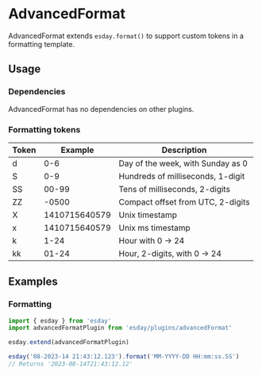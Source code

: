 # AdvancedFormat

AdvancedFormat extends `esday.format()` to support custom tokens in a formatting template.

## Usage

### Dependencies
AdvancedFormat has no dependencies on other plugins.

### Formatting tokens
| **Token** | **Example**   | **Description**                    |
| --------- | --------------| ---------------------------------- |
| d         | 0-6           | Day of the week, with Sunday as 0  |
| S         | 0-9           | Hundreds of milliseconds, 1-digit  |
| SS        | 00-99         | Tens of milliseconds, 2-digits     |
| ZZ        | \-0500        | Compact offset from UTC, 2-digits  |
| X         | 1410715640579 | Unix timestamp                     |
| x         | 1410715640579 | Unix ms timestamp                  |
| k         | 1-24          | Hour with 0 -> 24                  |
| kk        | 01-24         | Hour, 2-digits, with 0 -> 24       |

## Examples
### Formatting
```typescript
import { esday } from 'esday'
import advancedFormatPlugin from 'esday/plugins/advancedFormat'

esday.extend(advancedFormatPlugin)

esday('08-2023-14 21:43:12.123').format('MM-YYYY-DD HH:mm:ss.SS')
// Returns '2023-08-14T21:43:12.12'
```
